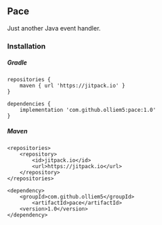 ## Pace
Just another Java event handler.

### Installation
##### Gradle
```
repositories {
    maven { url 'https://jitpack.io' }
}

dependencies {
    implementation 'com.github.olliem5:pace:1.0'
}
```

##### Maven
```
<repositories>
	<repository>
	    <id>jitpack.io</id>
	    <url>https://jitpack.io</url>
	</repository>
</repositories>
    
<dependency>
	<groupId>com.github.olliem5</groupId>
	    <artifactId>pace</artifactId>
	<version>1.0</version>
</dependency>
```

